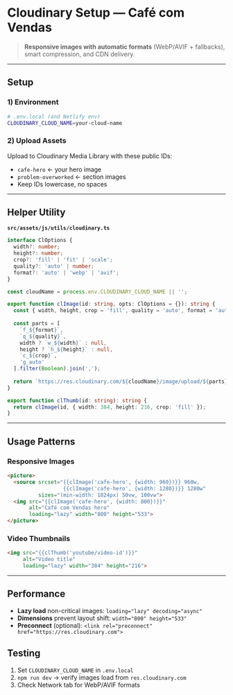 # Cloudinary Setup — Café com Vendas

> **Responsive images with automatic formats** (WebP/AVIF + fallbacks), smart compression, and CDN delivery.

---

## Setup

### 1) Environment
```bash
# .env.local (and Netlify env)
CLOUDINARY_CLOUD_NAME=your-cloud-name
```

### 2) Upload Assets
Upload to Cloudinary Media Library with these public IDs:
* `cafe-hero` ← your hero image
* `problem-overworked` ← section images
* Keep IDs lowercase, no spaces

---

## Helper Utility

**`src/assets/js/utils/cloudinary.ts`**
```ts
interface ClOptions {
  width?: number;
  height?: number;
  crop?: 'fill' | 'fit' | 'scale';
  quality?: 'auto' | number;
  format?: 'auto' | 'webp' | 'avif';
}

const cloudName = process.env.CLOUDINARY_CLOUD_NAME || '';

export function clImage(id: string, opts: ClOptions = {}): string {
  const { width, height, crop = 'fill', quality = 'auto', format = 'auto' } = opts;
  
  const parts = [
    `f_${format}`,
    `q_${quality}`,
    width ? `w_${width}` : null,
    height ? `h_${height}` : null,
    `c_${crop}`,
    'g_auto'
  ].filter(Boolean).join(',');
  
  return `https://res.cloudinary.com/${cloudName}/image/upload/${parts}/${id}`;
}

export function clThumb(id: string): string {
  return clImage(id, { width: 384, height: 216, crop: 'fill' });
}
```

---

## Usage Patterns

### Responsive Images
```html
<picture>
  <source srcset="{{clImage('cafe-hero', {width: 960})}} 960w,
                  {{clImage('cafe-hero', {width: 1280})}} 1280w"
          sizes="(min-width: 1024px) 50vw, 100vw">
  <img src="{{clImage('cafe-hero', {width: 800})}}"
       alt="Café com Vendas hero"
       loading="lazy" width="800" height="533">
</picture>
```

### Video Thumbnails
```html
<img src="{{clThumb('youtube/video-id')}}"
     alt="Video title"
     loading="lazy" width="384" height="216">
```

---

## Performance

* **Lazy load** non-critical images: `loading="lazy" decoding="async"`
* **Dimensions** prevent layout shift: `width="800" height="533"`
* **Preconnect** (optional): `<link rel="preconnect" href="https://res.cloudinary.com">`

## Testing

1. Set `CLOUDINARY_CLOUD_NAME` in `.env.local`
2. `npm run dev` → verify images load from `res.cloudinary.com`
3. Check Network tab for WebP/AVIF formats